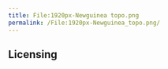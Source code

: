 ```yaml
---
title: File:1920px-Newguinea topo.png
permalink: /File:1920px-Newguinea_topo.png/
---
```


## Licensing